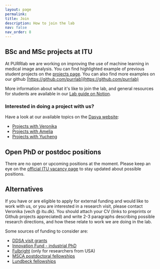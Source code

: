 ```yaml
---
layout: page
permalink:
title: Join
description: How to join the lab
nav: false
nav_order: 8
---
```


## BSc and MSc projects at ITU

At PURRlab we are working on improving the use of machine learning in medical image analysis. You can find highlighted example of previous student projects on the [projects page](https://purrlab.github.io/projects/). You can also find more examples on our github [https://github.com/purrlab](https://github.com/purrlab)

More information about what it's like to join the lab, and general resources for students are available in our [Lab guide on Notion](https://vcheplygina.notion.site/Lab-guide-PURRlab-at-ITU-c85f30c838f1447780773a456cf35fcd?pvs=74).

### Interested in doing a project with us?
Have a look at our available topics on the [Dasya website](https://dasya.itu.dk/for-students/proposals/):
* [Projects with Veronika](https://dasya.itu.dk/for-students/proposals/#veronika-cheplygina)
* [Projects with Amelia](https://dasya.itu.dk/for-students/proposals/#amelia-jim%c3%a9nez-s%c3%a1nchez)
* [Projects with Yucheng](https://dasya.itu.dk/for-students/proposals/#yucheng-lu)


## Open PhD or postdoc positions

There are no open or upcoming positions at the moment. Please keep an eye on the [official ITU vacancy page](https://en.itu.dk/About-ITU/Vacancies) to stay updated about possible positions. 


## Alternatives

If you have or are eligible to apply for external funding and would like to work with us, or you are interested in a research visit, please contact Veronika (vech @ itu.dk). You should attach your CV (links to preprints or Github projects appreciated) and write 2-3 paragraphs describing possible research directions, and how these relate to work we are doing in the lab. 

Some sources of funding to consider are:

* [DDSA visit grants](https://ddsa.dk/visitgrants/)
* [Innovation Fund - industrial PhD](https://innovationsfonden.dk/en/p/industrial-researcher/industrial-phd-all-areas-private)
* [Fulbright](https://fulbrightcenter.dk/) (only for researchers from USA)
* [MSCA postdoctoral fellowships](https://marie-sklodowska-curie-actions.ec.europa.eu/calls/msca-postdoctoral-fellowships-2023)
* [Lundbeck fellowships](https://lundbeckfonden.com/uddelinger-priser/ansoegere/apply-grants/lf-fellows)
